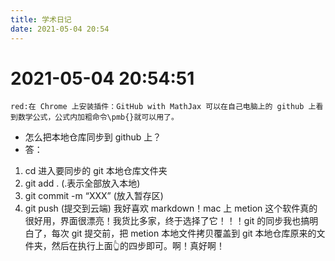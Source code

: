 ```yaml
---
title: 学术日记
date: 2021-05-04 20:54
---
```


# 2021-05-04 20:54:51
`red:在 Chrome 上安装插件：GitHub with MathJax 可以在自己电脑上的 github 上看到数学公式，公式内加粗命令\pmb{}就可以用了。`
- 怎么把本地仓库同步到 github 上？
- 答：
1. cd 进入要同步的 git 本地仓库文件夹
2. git add . (.表示全部放入本地)
3. git commit  -m “XXX” (放入暂存区)
4. git push (提交到云端)
我好喜欢 markdown！mac 上 metion 这个软件真的很好用，界面很漂亮！我货比多家，终于选择了它！！！git 的同步我也搞明白了，每次 git 提交前，把 metion 本地文件拷贝覆盖到 git 本地仓库原来的文件夹，然后在执行上面👆的四步即可。啊！真好啊！